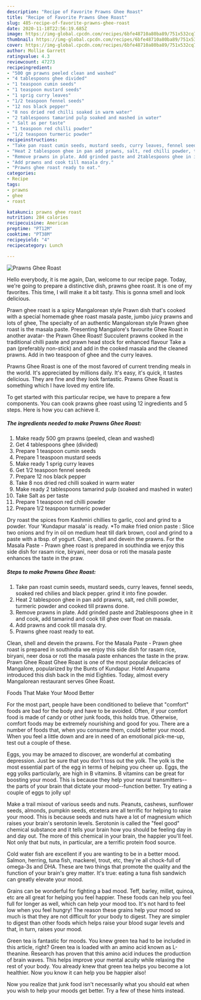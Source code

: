 ```yaml
---
description: "Recipe of Favorite Prawns Ghee Roast"
title: "Recipe of Favorite Prawns Ghee Roast"
slug: 485-recipe-of-favorite-prawns-ghee-roast
date: 2020-11-18T22:56:19.685Z
image: https://img-global.cpcdn.com/recipes/6bfe48710a80ba89/751x532cq70/prawns-ghee-roast-recipe-main-photo.jpg
thumbnail: https://img-global.cpcdn.com/recipes/6bfe48710a80ba89/751x532cq70/prawns-ghee-roast-recipe-main-photo.jpg
cover: https://img-global.cpcdn.com/recipes/6bfe48710a80ba89/751x532cq70/prawns-ghee-roast-recipe-main-photo.jpg
author: Mollie Garrett
ratingvalue: 4.3
reviewcount: 47273
recipeingredient:
- "500 gm prawns peeled clean and washed"
- "4 tablespoons ghee divided"
- "1 teaspoon cumin seeds"
- "1 teaspoon mustard seeds"
- "1 sprig curry leaves"
- "1/2 teaspoon fennel seeds"
- "12 nos black pepper"
- "8 nos dried red chilli soaked in warm water"
- "2 tablespoons tamarind pulp soaked and mashed in water"
- " Salt as per taste"
- "1 teaspoon red chilli powder"
- "1/2 teaspoon turmeric powder"
recipeinstructions:
- "Take pan roast cumin seeds, mustard seeds, curry leaves, fennel seeds, soaked red chilies and black pepper. grind it into fine powder."
- "Heat 2 tablespoon ghee in pan add prawns, salt, red chilli powder, turmeric powder and cooked till prawns done."
- "Remove prawns in plate. Add grinded paste and 2tablespoons ghee in it and cook, add tamarind and cook till ghee over float on masala."
- "Add prawns and cook till masala dry."
- "Prawns ghee roast ready to eat."
categories:
- Recipe
tags:
- prawns
- ghee
- roast

katakunci: prawns ghee roast 
nutrition: 284 calories
recipecuisine: American
preptime: "PT12M"
cooktime: "PT38M"
recipeyield: "4"
recipecategory: Lunch

---
```



![Prawns Ghee Roast](https://img-global.cpcdn.com/recipes/6bfe48710a80ba89/751x532cq70/prawns-ghee-roast-recipe-main-photo.jpg)

Hello everybody, it is me again, Dan, welcome to our recipe page. Today, we're going to prepare a distinctive dish, prawns ghee roast. It is one of my favorites. This time, I will make it a bit tasty. This is gonna smell and look delicious.

Prawn ghee roast is a spicy Mangalorean style Prawn dish that&#39;s cooked with a special homemade ghee roast masala paste, jumbo juicy prawns and lots of ghee, The specialty of an authentic Mangalorean style Prawn ghee roast is the masala paste. Presenting Mangalore&#39;s favourite Ghee Roast in another avatar- the Prawn Ghee Roast! Succulent prawns cooked in the traditional chilli paste and prawn head stock for enhanced flavour Take a pan (preferably non-stick) and add in the cooked masala and the cleaned prawns. Add in two teaspoon of ghee and the curry leaves.

Prawns Ghee Roast is one of the most favored of current trending meals in the world. It's appreciated by millions daily. It's easy, it's quick, it tastes delicious. They are fine and they look fantastic. Prawns Ghee Roast is something which I have loved my entire life.


To get started with this particular recipe, we have to prepare a few components. You can cook prawns ghee roast using 12 ingredients and 5 steps. Here is how you can achieve it.

<!--inarticleads1-->

##### The ingredients needed to make Prawns Ghee Roast:

1. Make ready 500 gm prawns (peeled, clean and washed)
1. Get 4 tablespoons ghee (divided)
1. Prepare 1 teaspoon cumin seeds
1. Prepare 1 teaspoon mustard seeds
1. Make ready 1 sprig curry leaves
1. Get 1/2 teaspoon fennel seeds
1. Prepare 12 nos black pepper
1. Take 8 nos dried red chilli soaked in warm water
1. Make ready 2 tablespoons tamarind pulp (soaked and mashed in water)
1. Take  Salt as per taste
1. Prepare 1 teaspoon red chilli powder
1. Prepare 1/2 teaspoon turmeric powder


Dry roast the spices from Kashmiri chillies to garlic, cool and grind to a powder. Your &#39;Kundapur masala&#39; is ready. *To make fried onion paste : Slice two onions and fry in oil on medium heat till dark brown, cool and grind to a paste with a tbsp. of yogurt. Clean, shell and devein the prawns. For the Masala Paste - Prawn ghee roast is prepared in southindia we enjoy this side dish for rasam rice, biryani, neer dosa or roti the masala paste enhances the taste in the praw. 

<!--inarticleads2-->

##### Steps to make Prawns Ghee Roast:

1. Take pan roast cumin seeds, mustard seeds, curry leaves, fennel seeds, soaked red chilies and black pepper. grind it into fine powder.
1. Heat 2 tablespoon ghee in pan add prawns, salt, red chilli powder, turmeric powder and cooked till prawns done.
1. Remove prawns in plate. Add grinded paste and 2tablespoons ghee in it and cook, add tamarind and cook till ghee over float on masala.
1. Add prawns and cook till masala dry.
1. Prawns ghee roast ready to eat.


Clean, shell and devein the prawns. For the Masala Paste - Prawn ghee roast is prepared in southindia we enjoy this side dish for rasam rice, biryani, neer dosa or roti the masala paste enhances the taste in the praw. Prawn Ghee Roast Ghee Roast is one of the most popular delicacies of Mangalore, popularized by the Bunts of Kundapur. Hotel Anupama introduced this dish back in the mid Eighties. Today, almost every Mangalorean restaurant serves Ghee Roast. 

Foods That Make Your Mood Better


For the most part, people have been conditioned to believe that "comfort" foods are bad for the body and have to be avoided. Often, if your comfort food is made of candy or other junk foods, this holds true. Otherwise, comfort foods may be extremely nourishing and good for you. There are a number of foods that, when you consume them, could better your mood. When you feel a little down and are in need of an emotional pick-me-up, test out a couple of these.

Eggs, you may be amazed to discover, are wonderful at combating depression. Just be sure that you don't toss out the yolk. The yolk is the most essential part of the egg in terms of helping you cheer up. Eggs, the egg yolks particularly, are high in B vitamins. B vitamins can be great for boosting your mood. This is because they help your neural transmitters--the parts of your brain that dictate your mood--function better. Try eating a couple of eggs to jolly up!

Make a trail mixout of various seeds and nuts. Peanuts, cashews, sunflower seeds, almonds, pumpkin seeds, etcetera are all terrific for helping to raise your mood. This is because seeds and nuts have a lot of magnesium which raises your brain's serotonin levels. Serotonin is called the "feel good" chemical substance and it tells your brain how you should be feeling day in and day out. The more of this chemical in your brain, the happier you'll feel. Not only that but nuts, in particular, are a terrific protein food source.

Cold water fish are excellent if you are wanting to be in a better mood. Salmon, herring, tuna fish, mackerel, trout, etc, they're all chock-full of omega-3s and DHA. These are two things that promote the quality and the function of your brain's grey matter. It's true: eating a tuna fish sandwich can greatly elevate your mood. 

Grains can be wonderful for fighting a bad mood. Teff, barley, millet, quinoa, etc are all great for helping you feel happier. These foods can help you feel full for longer as well, which can help your mood too. It's not hard to feel low when you feel hungry! The reason these grains help your mood so much is that they are not difficult for your body to digest. They are simpler to digest than other foods which helps raise your blood sugar levels and that, in turn, raises your mood.

Green tea is fantastic for moods. You knew green tea had to be included in this article, right? Green tea is loaded with an amino acid known as L-theanine. Research has proven that this amino acid induces the production of brain waves. This helps improve your mental acuity while relaxing the rest of your body. You already knew that green tea helps you become a lot healthier. Now you know it can help you be happier also!

Now you realize that junk food isn't necessarily what you should eat when you wish to help your moods get better. Try  a few  of  these  hints  instead.

